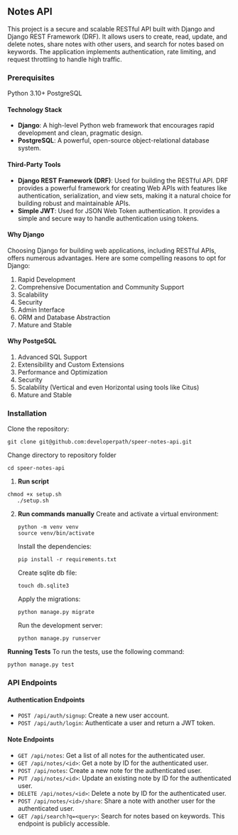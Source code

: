 ## Notes API

This project is a secure and scalable RESTful API built with Django and Django REST Framework (DRF). It allows users to create, read, update, and delete notes, share notes with other users, and search for notes based on keywords. The application implements authentication, rate limiting, and request throttling to handle high traffic.

### Prerequisites

Python 3.10+
PostgreSQL

#### Technology Stack

- **Django**: A high-level Python web framework that encourages rapid development and clean, pragmatic design.
- **PostgreSQL**: A powerful, open-source object-relational database system.

#### Third-Party Tools

- **Django REST Framework (DRF)**: Used for building the RESTful API. DRF provides a powerful framework for creating Web APIs with features like authentication, serialization, and view sets, making it a natural choice for building robust and maintainable APIs.
- **Simple JWT**: Used for JSON Web Token authentication. It provides a simple and secure way to handle authentication using tokens.

#### Why Django
Choosing Django for building web applications, including RESTful APIs, offers numerous advantages. Here are some compelling reasons to opt for Django:

1. Rapid Development
2. Comprehensive Documentation and Community Support
3. Scalability
4. Security
5. Admin Interface
8. ORM and Database Abstraction
9. Mature and Stable

#### Why PostgeSQL

1. Advanced SQL Support
2. Extensibility and Custom Extensions
3. Performance and Optimization
4. Security
5. Scalability (Vertical and even Horizontal using tools like Citus)
6. Mature and Stable

### Installation

Clone the repository:
```
git clone git@github.com:developerpath/speer-notes-api.git
```

Change directory to repository folder
```
cd speer-notes-api
```

1. **Run script**

```
chmod +x setup.sh
   ./setup.sh
```

2. **Run commands manually**
   Create and activate a virtual environment:
   ```
   python -m venv venv
   source venv/bin/activate
   ```

   Install the dependencies:
   ```
   pip install -r requirements.txt
   ```

   Create sqlite db file:
   ```
   touch db.sqlite3
   ```

   Apply the migrations:
   ```
   python manage.py migrate
   ```

   Run the development server:
   ```
   python manage.py runserver
   ```

**Running Tests**
To run the tests, use the following command:
```
python manage.py test
```

### API Endpoints

#### Authentication Endpoints

- `POST /api/auth/signup`: Create a new user account.
- `POST /api/auth/login`: Authenticate a user and return a JWT token.

#### Note Endpoints
- `GET /api/notes`: Get a list of all notes for the authenticated user.
- `GET /api/notes/<id>`: Get a note by ID for the authenticated user.
- `POST /api/notes`: Create a new note for the authenticated user.
- `PUT /api/notes/<id>`: Update an existing note by ID for the authenticated user.
- `DELETE /api/notes/<id>`: Delete a note by ID for the authenticated user.
- `POST /api/notes/<id>/share`: Share a note with another user for the authenticated user.
- `GET /api/search?q=<query>`: Search for notes based on keywords. This endpoint is publicly accessible.
